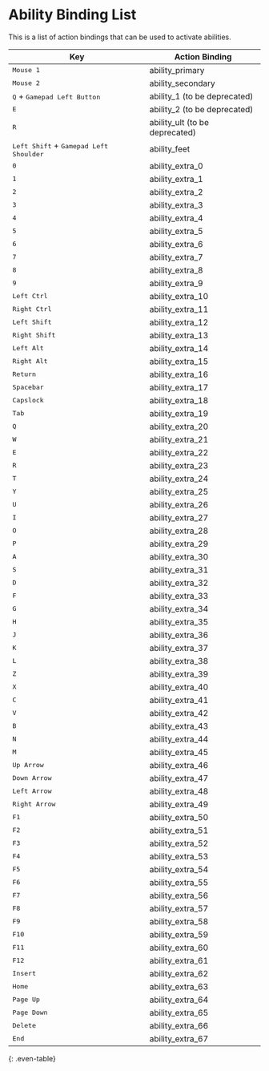 # Ability Binding List

This is a list of action bindings that can be used to activate abilities.

| Key | Action Binding |
| --- | ------- |
| <kbd>Mouse 1</kbd> | ability_primary |
| <kbd>Mouse 2</kbd> | ability_secondary |
| <kbd>Q</kbd> + <kbd>Gamepad Left Button</kbd> | ability_1 (to be deprecated) |
| <kbd>E</kbd> | ability_2 (to be deprecated) |
| <kbd>R</kbd> | ability_ult (to be deprecated) |
| <kbd>Left Shift</kbd> + <kbd>Gamepad Left Shoulder</kbd> | ability_feet |
| <kbd>0</kbd> | ability_extra_0 |
| <kbd>1</kbd> | ability_extra_1 |
| <kbd>2</kbd> | ability_extra_2 |
| <kbd>3</kbd> | ability_extra_3 |
| <kbd>4</kbd> | ability_extra_4 |
| <kbd>5</kbd> | ability_extra_5 |
| <kbd>6</kbd> | ability_extra_6 |
| <kbd>7</kbd> | ability_extra_7 |
| <kbd>8</kbd> | ability_extra_8 |
| <kbd>9</kbd> | ability_extra_9 |
| <kbd>Left Ctrl</kbd> | ability_extra_10 |
| <kbd>Right Ctrl</kbd> | ability_extra_11 |
| <kbd>Left Shift</kbd> | ability_extra_12 |
| <kbd>Right Shift</kbd> | ability_extra_13 |
| <kbd>Left Alt</kbd> | ability_extra_14 |
| <kbd>Right Alt</kbd> | ability_extra_15 |
| <kbd>Return</kbd> | ability_extra_16 |
| <kbd>Spacebar</kbd> | ability_extra_17 |
| <kbd>Capslock</kbd> | ability_extra_18 |
| <kbd>Tab</kbd> | ability_extra_19 |
| <kbd>Q</kbd> | ability_extra_20 |
| <kbd>W</kbd> | ability_extra_21 |
| <kbd>E</kbd> | ability_extra_22 |
| <kbd>R</kbd> | ability_extra_23 |
| <kbd>T</kbd> | ability_extra_24 |
| <kbd>Y</kbd> | ability_extra_25 |
| <kbd>U</kbd> | ability_extra_26 |
| <kbd>I</kbd> | ability_extra_27 |
| <kbd>O</kbd> | ability_extra_28 |
| <kbd>P</kbd> | ability_extra_29 |
| <kbd>A</kbd> | ability_extra_30 |
| <kbd>S</kbd> | ability_extra_31 |
| <kbd>D</kbd> | ability_extra_32 |
| <kbd>F</kbd> | ability_extra_33 |
| <kbd>G</kbd> | ability_extra_34 |
| <kbd>H</kbd> | ability_extra_35 |
| <kbd>J</kbd> | ability_extra_36 |
| <kbd>K</kbd> | ability_extra_37 |
| <kbd>L</kbd> | ability_extra_38 |
| <kbd>Z</kbd> | ability_extra_39 |
| <kbd>X</kbd> | ability_extra_40 |
| <kbd>C</kbd> | ability_extra_41 |
| <kbd>V</kbd> | ability_extra_42 |
| <kbd>B</kbd> | ability_extra_43 |
| <kbd>N</kbd> | ability_extra_44 |
| <kbd>M</kbd> | ability_extra_45 |
| <kbd>Up Arrow</kbd> | ability_extra_46 |
| <kbd>Down Arrow</kbd> |ability_extra_47 |
| <kbd>Left Arrow</kbd> | ability_extra_48 |
| <kbd>Right Arrow</kbd> | ability_extra_49 |
| <kbd>F1</kbd> | ability_extra_50 |
| <kbd>F2</kbd> | ability_extra_51 |
| <kbd>F3</kbd> | ability_extra_52 |
| <kbd>F4</kbd> | ability_extra_53 |
| <kbd>F5</kbd> | ability_extra_54 |
| <kbd>F6</kbd> | ability_extra_55 |
| <kbd>F7</kbd> | ability_extra_56 |
| <kbd>F8</kbd> | ability_extra_57 |
| <kbd>F9</kbd> | ability_extra_58 |
| <kbd>F10</kbd> | ability_extra_59 |
| <kbd>F11</kbd> | ability_extra_60 |
| <kbd>F12</kbd> | ability_extra_61 |
| <kbd>Insert</kbd> | ability_extra_62 |
| <kbd>Home</kbd> | ability_extra_63 |
| <kbd>Page Up</kbd> | ability_extra_64 |
| <kbd>Page Down</kbd> | ability_extra_65 |
| <kbd>Delete</kbd> | ability_extra_66 |
| <kbd>End</kbd> | ability_extra_67 |
{: .even-table}
